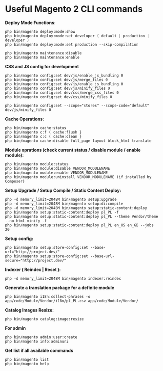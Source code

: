 # Useful Magento 2 CLI commands

**Deploy Mode Functions:**

```
php bin/magento deploy:mode:show
php bin/magento deploy:mode:set developer ( default | production | developer )
php bin/magento deploy:mode:set production --skip-compilation

php bin/magento maintenance:disable
php bin/magento maintenance:enable
```

**CSS and JS config for development**

```
php bin/magento config:set dev/js/enable_js_bundling 0
php bin/magento config:set dev/js/merge_files 0
php bin/magento config:set dev/js/enable_js_bundling 0
php bin/magento config:set dev/js/minify_files 0
php bin/magento config:set dev/css/merge_css_files 0
php bin/magento config:set dev/css/minify_files 0

php bin/magento config:set --scope="stores" --scope-code="default" dev/js/minify_files 0
```

**Cache Operations:**

```
php bin/magento cache:status
php bin/magento c:f ( cache:flush }
php bin/magento c:c ( cache:clean }
php bin/magento cache:disable full_page layout block_html translate
```

**Module oprations (check current status / disable module / enable module):**

```
php bin/magento module:status
php bin/magento module:disable VENDOR_MODULENAME
php bin/magento module:enable VENDOR_MODULENAME
php bin/magento module:uninstall VENDOR_MODULENAME (if installed by Composer)
```

**Setup Upgrade / Setup Compile / Static Content Deploy:**

```
php -d memory_limit=2048M bin/magento setup:upgrade
php -d memory_limit=2048M bin/magento setup:di:compile
php -d memory_limit=2048M bin/magento setup:static-content:deploy
php bin/magento setup:static-content:deploy pl_PL -f
php bin/magento setup:static-content:deploy pl_PL --theme Vendor/theme --no-html-minify -f
php bin/magento setup:static-content:deploy pl_PL en_US en_GB --jobs 20

```

**Setup config:**
```
php bin/magento setup:store-config:set --base-url="http://project.dev/"
php bin/magento setup:store-config:set --base-url-secure="http://project.dev/"
```

**Indexer ( Reindex | Reset ):**

```
php -d memory_limit=2048M bin/magento indexer:reindex
```

**Generate a translation package for a definite module**
```
php bin/magento i18n:collect-phrases -o app/code/Module/Vendor/i18n/pl_PL.csv app/code/Module/Vendor/
```

**Catalog Images Resize:**

```
php bin/magento catalog:image:resize
```

**For admin**
```
php bin/magento admin:user:create
php bin/magento info:adminuri

```

**Get list if all available commands**
```
php bin/magento list
php bin/magento help
```

